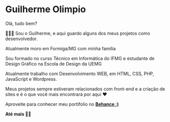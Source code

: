 <h1>Guilherme Olimpio</h1>

<p> Olá, tudo bem?</p>

<p> 👨🏻‍🎨 Sou o Guilherme, e aqui guardo alguns dos meus projetos como desenvolvedor.</p>

<p> Atualmente moro em Formiga/MG com minha família </p>

<p> Sou formado no curso Técnico em Informática do IFMG e estudante de Design Gráfico na Escola de Design da UEMG </p>

<p> Atualmente trabalho com Desenvolvimento WEB, em HTML, CSS, PHP, JavaScript e Wordpress. </p>

<p> Meus projetos sempre estiveram relacionados com front-end e a criação de sites e é o que você mais encontrará por aqui ❤️ </p>

<p> Aproveite para conhecer meu portifolio no <a href="https://www.behance.net/guilherme-olimpio"><strong> Behance :)</a><strong></p>

<p> Até mais 👋😄 </p>